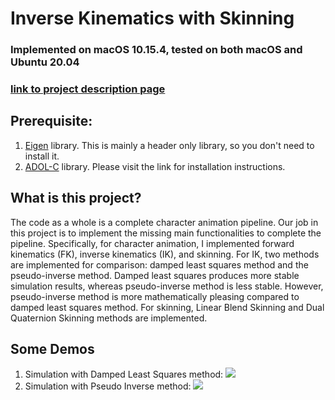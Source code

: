 # Inverse Kinematics with Skinning
### Implemented on macOS 10.15.4, tested on both macOS and Ubuntu 20.04
### [link to project description page](http://barbic.usc.edu/cs520-s20/assign3/) 

## Prerequisite: 
1. [Eigen](http://eigen.tuxfamily.org/index.php?title=Main_Page) library. This is mainly a header only library, so you don't need to install it.
2. [ADOL-C](https://github.com/coin-or/ADOL-C) library. Please visit the link for installation instructions.

## What is this project? 
The code as a whole is a complete character animation pipeline. Our job in this project is to implement the missing main functionalities to complete the pipeline. Specifically, for character animation, I implemented forward kinematics (FK), inverse kinematics (IK), and skinning. For IK, two methods are implemented for comparison: damped least squares method and the pseudo-inverse method. Damped least squares produces more stable simulation results, whereas pseudo-inverse method is less stable. However, pseudo-inverse method is more mathematically pleasing compared to damped least squares method. For skinning, Linear Blend Skinning and Dual Quaternion Skinning methods are implemented.


## Some Demos
1. Simulation with Damped Least Squares method:
  [![](http://img.youtube.com/vi/Wtzs6BYJqIo/0.jpg)](http://www.youtube.com/watch?v=Wtzs6BYJqIo "IK with Damped Least Squares")
2. Simulation with Pseudo Inverse method:
   [![](http://img.youtube.com/vi/bKWI_KLOr10/0.jpg)](http://www.youtube.com/watch?v=bKWI_KLOr10 "IK with Pseudo Inverse")
